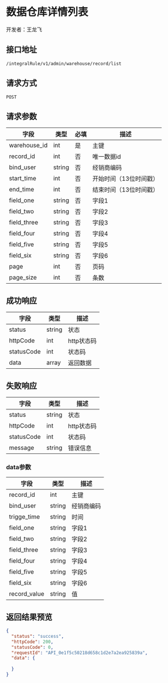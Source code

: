 # 数据仓库详情列表

开发者：王龙飞

## 接口地址

`/integralRule/v1/admin/warehouse/record/list`

## 请求方式

`POST`

## 请求参数

| 字段 | 类型   | 必填 | 描述     |
| ---- | ------ | ---- | -------- |
| warehouse_id | int | 是 | 主键 |
| record_id | int | 否 | 唯一数据id |
| bind_user | string | 否 | 经销商编码 |
| start_time | int | 否 | 开始时间（13位时间戳） |
| end_time | int | 否 | 结束时间（13位时间戳） |
| field_one | string | 否 | 字段1 |
| field_two | string | 否 | 字段2 |
| field_three | string | 否 | 字段3 |
| field_four | string | 否 | 字段4 |
| field_five | string | 否 | 字段5 |
| field_six | string | 否 | 字段6 |
| page   | int    | 否  | 页码   |
| page_size   | int    | 否  | 条数   |

## 成功响应

| 字段       | 类型    | 描述        |
| ---------- | ------- | ----------- |
| status    | string  | 状态    |
| httpCode     | int  | http状态码    |
| statusCode | int  | 状态码 |
| data  | array  | 返回数据      |

## 失败响应

| 字段       | 类型    | 描述        |
| ---------- | ------- | ----------- |
| status    | string  | 状态    |
| httpCode     | int  | http状态码    |
| statusCode | int  | 状态码 |
| message  | string  | 错误信息      |

### data参数

| 字段 | 类型 | 描述 |
| --- | --- | --- |
| record_id | int | 主键 |
| bind_user | string | 经销商编码 |
| trigge_time |string | 时间 |
| field_one | string | 字段1 |
| field_two | string | 字段2 |
| field_three | string | 字段3 |
| field_four | string |  字段4 |
| field_five | string |  字段5 |
| field_six | string |  字段6 |
| record_value | string |  值 |


## 返回结果预览

```json
{
  "status": "success",
  "httpCode": 200,
  "statusCode": 0,
  "requestId": "API_0e1f5c50218d658c1d2e7a2ea925839a",
  "data": {
  
  }
}
```